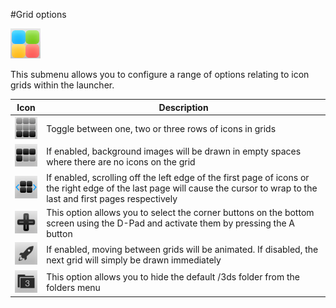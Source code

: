 #Grid options

![Grid options icon](images/gridoptionsicon.png)<br>

This submenu allows you to configure a range of options relating to icon grids within the launcher.

Icon|Description
----|-----------
![Rows icon](images/rowsicon.png)|Toggle between one, two or three rows of icons in grids
![App backgrounds icon](images/appbackgroundsicon.png)|If enabled, background images will be drawn in empty spaces where there are no icons on the grid
![Wraparound scrolling icon](images/wrapscrollingicon.png)|If enabled, scrolling off the left edge of the first page of icons or the right edge of the last page will cause the cursor to wrap to the last and first pages respectively
![D-Pad navigation icon](images/dpadnavicon.png)|This option allows you to select the corner buttons on the bottom screen using the D-Pad and activate them by pressing the A button
![Grid animation icon](images/gridanimationicon.png)|If enabled, moving between grids will be animated. If disabled, the next grid will simply be drawn immediately
![3DS folder icon](images/3dsfoldericon.png)|This option allows you to hide the default /3ds folder from the folders menu
